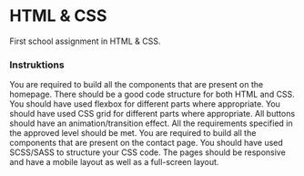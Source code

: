 # HTML & CSS

First school assignment in HTML & CSS.

### Instruktions
You are required to build all the components that are present on the homepage.
There should be a good code structure for both HTML and CSS.
You should have used flexbox for different parts where appropriate.
You should have used CSS grid for different parts where appropriate.
All buttons should have an animation/transition effect.
All the requirements specified in the approved level should be met.
You are required to build all the components that are present on the contact page.
You should have used SCSS/SASS to structure your CSS code.
The pages should be responsive and have a mobile layout as well as a full-screen layout.
